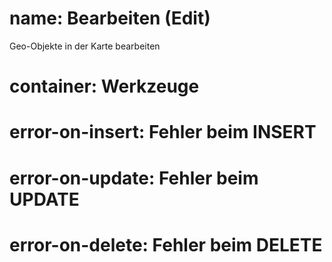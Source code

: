 ﻿# name: Bearbeiten (Edit)

Geo-Objekte in der Karte bearbeiten

# container: Werkzeuge

# error-on-insert: Fehler beim INSERT

# error-on-update: Fehler beim UPDATE

# error-on-delete: Fehler beim DELETE